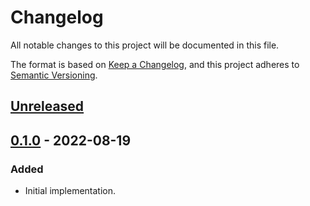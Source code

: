 # Changelog

All notable changes to this project will be documented in this file.

The format is based on [Keep a Changelog](https://keepachangelog.com/en/1.0.0/),
and this project adheres to [Semantic Versioning](https://semver.org/spec/v2.0.0.html).

## [Unreleased]

## [0.1.0] - 2022-08-19

### Added

- Initial implementation.

[Unreleased]: https://github.com/pocka/storybook-addon-wakelock/compare/v0.1.0...HEAD
[0.1.0]: https://github.com/pocka/storybook-addon-wakelock/releases/tag/v0.1.0

